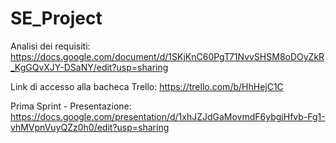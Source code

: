 # SE_Project
Analisi dei requisiti:  https://docs.google.com/document/d/1SKjKnC60PgT71NvvSHSM8oDOyZkR_KgGQvXJY-DSaNY/edit?usp=sharing

Link di accesso alla bacheca Trello: https://trello.com/b/HhHejC1C

Prima Sprint - Presentazione: https://docs.google.com/presentation/d/1xhJZJdGaMovmdF6ybgiHfvb-Fg1-vhMVpnVuyQZz0h0/edit?usp=sharing

